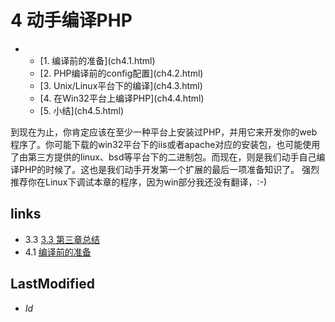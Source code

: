 # 4 动手编译PHP 

<ul class="catalog">
			<li><ul>
				<li> [1. 编译前的准备](ch4.1.html) </li>
				<li> [2. PHP编译前的config配置](ch4.2.html) </li>
				<li> [3. Unix/Linux平台下的编译](ch4.3.html) </li>
				<li> [4. 在Win32平台上编译PHP](ch4.4.html) </li>
				<li> [5. 小结](ch4.5.html) </li>
			</ul></li>
		</ul>
到现在为止，你肯定应该在至少一种平台上安装过PHP，并用它来开发你的web程序了。你可能下载的win32平台下的iis或者apache对应的安装包，也可能使用了由第三方提供的linux、bsd等平台下的二进制包。而现在，则是我们动手自己编译PHP的时候了。这也是我们动手开发第一个扩展的最后一项准备知识了。
强烈推荐你在Linux下调试本章的程序，因为win部分我还没有翻译，:-)


## links
   * 3.3 [3.3 第三章总结](<3.3.md>)
   * 4.1 [编译前的准备](<4.1.md>)

## LastModified 
   * $Id$

